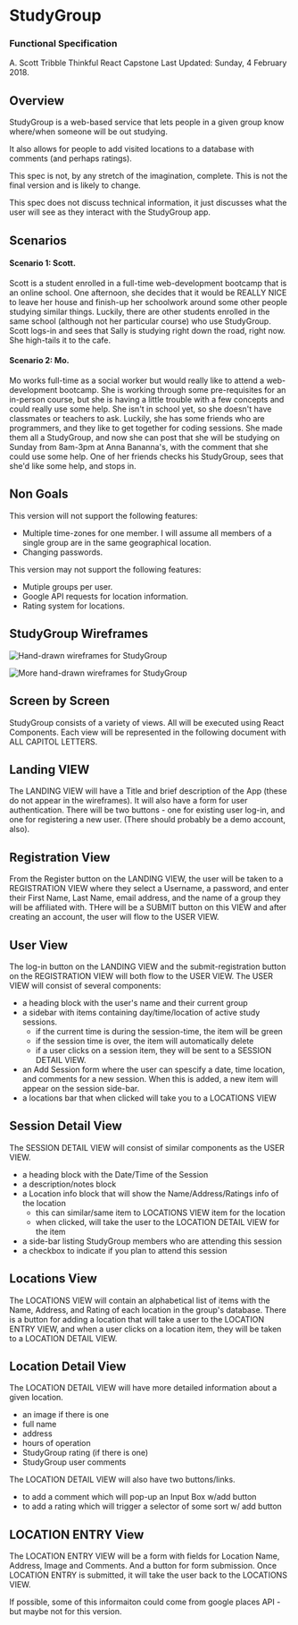 # StudyGroup
### Functional Specification

A. Scott Tribble
Thinkful React Capstone
Last Updated: Sunday, 4 February 2018.

## Overview

StudyGroup is a web-based service that lets people in a given group know where/when someone will be out studying.  
    
It also allows for people to add visited locations to a database with comments (and perhaps ratings).

This spec is not, by any stretch of the imagination, complete.  This is not the final version  and is likely to change.

This spec does not discuss technical information, it just discusses what the user will see as they interact with the StudyGroup app.

## Scenarios

#### Scenario 1:  Scott.
Scott is a student enrolled in a full-time web-development bootcamp that is an online school.  One afternoon, she decides that it would be REALLY NICE to leave her house and finish-up her schoolwork around some other people studying similar things.  Luckily, there are other students enrolled in the same school (although not her particular course) who use StudyGroup.  Scott logs-in and sees that Sally is studying right down the road, right now. She high-tails it to the cafe.

#### Scenario 2:  Mo.
Mo works full-time as a social worker but would really like to attend a web-development bootcamp.  She is working through some pre-requisites for an in-person course, but she is having a little trouble with a few concepts and could really use some help.  She isn't in school yet, so she doesn't have classmates or teachers to ask.  Luckily, she has some friends who are programmers, and they like to get together for coding sessions.  She made them all a StudyGroup, and now she can post that she will be studying on Sunday from 8am-3pm at Anna Bananna's, with the comment that she could use some help.  One of her friends checks his StudyGroup, sees that she'd like some help, and stops in.


## Non Goals

This version will not support the following features:

  - Multiple time-zones for one member.  I will assume all members of  a single group are in the same geographical location.
  - Changing passwords.

This version may not support the following features:

  - Mutiple groups per user.
  - Google API requests for location information.
  - Rating system for locations.

## StudyGroup Wireframes

![Hand-drawn wireframes for StudyGroup](./wireframes/StudyGroup_wireframe1.JPG)

![More hand-drawn wireframes for StudyGroup](./wireframes/StudyGroup_wireframes_2.JPG)

## Screen by Screen

StudyGroup consists of a variety of views.  All will be executed using React Components.
Each view will be represented in the following document with ALL CAPITOL LETTERS.

## Landing VIEW

The LANDING VIEW will have a Title and brief description of the App (these do not appear in the wireframes).  It will also have a form for user authentication.  There will be two buttons - one for existing user log-in, and one for registering a new user.  (There should probably be a demo account, also).  

## Registration View

From the Register button on the LANDING VIEW, the user will be taken to a REGISTRATION VIEW where they select a Username, a password, and enter their First Name, Last Name, email address, and the name of a group they will be affiliated with.  THere will be a SUBMIT button on this VIEW and after creating an account, the user will flow to the USER VIEW.

## User View

The log-in button on the LANDING VIEW and the submit-registration button on the REGISTRATION VIEW will both flow to the USER VIEW.  The USER VIEW will consist of several components:
  - a heading block with the user's name and their current group
  - a sidebar with items containing day/time/location of active study sessions.
    - if the current time is during the session-time, the item will be green
    - if the session time is over, the item will automatically delete
    - if a user clicks on a session item, they will be sent to a SESSION DETAIL VIEW.
  - an Add Session form where the user can spescify a date, time location, and comments for a new session.  When this is added, a new item will appear on the session side-bar.
  - a locations bar that when clicked will take you to a LOCATIONS VIEW

## Session Detail View

The SESSION DETAIL VIEW will consist of similar components as the USER VIEW.
  - a heading block with the Date/Time of the Session
  - a description/notes block 
  - a Location info block that will show the Name/Address/Ratings info of the location
    - this can similar/same item to LOCATIONS VIEW item for the location
    - when clicked, will take the user to the LOCATION DETAIL VIEW for the item
  - a side-bar listing StudyGroup members who are attending this session
  - a checkbox to indicate if you plan to attend this session  

## Locations View

The LOCATIONS VIEW will contain an alphabetical list of items with the Name, Address, and Rating of each location in the group's database.  There is a button for adding a location that will take a user to the LOCATION ENTRY VIEW,  and when a user clicks on a location item, they will be taken to a LOCATION DETAIL VIEW.

## Location Detail View

The LOCATION DETAIL VIEW will have more detailed information about a given location. 
  - an image if there is one
  - full name
  - address
  - hours of operation
  - StudyGroup rating (if there is one)
  - StudyGroup user comments

The LOCATION DETAIL VIEW will also have two buttons/links.
  - to add a comment which will pop-up an Input Box w/add button
  - to add a rating which will trigger a selector of some sort w/ add button

## LOCATION ENTRY View

The LOCATION ENTRY VIEW will be a form with fields for Location Name, Address, Image and Comments. And a button for form submission.  Once LOCATION ENTRY is submitted, it will take the user back to the LOCATIONS VIEW.

If possible, some of this informaiton could come from google places API - but maybe not for this version.



